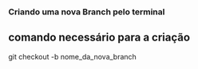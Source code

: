 ### Criando uma nova Branch pelo terminal

## comando necessário para a criação
git checkout -b nome_da_nova_branch